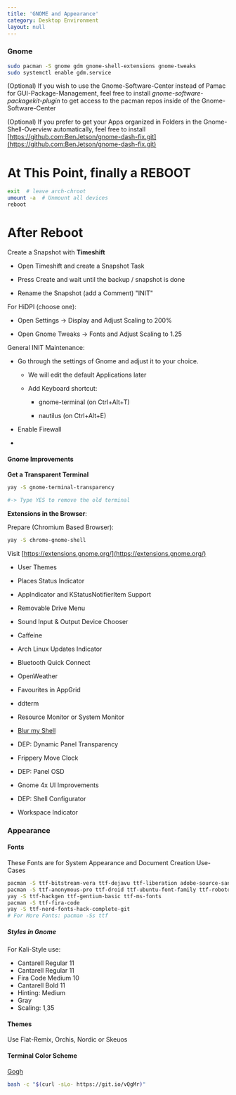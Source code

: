 ```yaml
---
title: 'GNOME and Appearance'
category: Desktop Environment
layout: null
---
```


### Gnome

```bash
sudo pacman -S gnome gdm gnome-shell-extensions gnome-tweaks
sudo systemctl enable gdm.service
```

(Optional) If you wish to use the Gnome-Software-Center instead of Pamac for GUI-Package-Management, feel free to install *gnome-software-packagekit-plugin* to get access to the pacman repos inside of the Gnome-Software-Center

(Optional) If you prefer to get your Apps organized in Folders in the Gnome-Shell-Overview automatically, feel free to install [https://github.com:BenJetson/gnome-dash-fix.git](https://github.com:BenJetson/gnome-dash-fix.git)

# At This Point, finally a REBOOT

```bash
exit  # leave arch-chroot
umount -a  # Unmount all devices
reboot
```

# After Reboot

Create a Snapshot with **Timeshift**

* Open Timeshift and create a Snapshot Task

* Press Create and wait until the backup / snapshot is done

* Rename the Snapshot (add a Comment) "INIT"

For HiDPI (choose one):

- Open Settings -> Display and Adjust Scaling to 200%

- Open Gnome Tweaks -> Fonts and Adjust Scaling to 1.25

General INIT Maintenance:

- Go through the settings of Gnome and adjust it to your choice.
  
  - We will edit the default Applications later
  
  - Add Keyboard shortcut:
    
    - gnome-terminal (on Ctrl+Alt+T)
    
    - nautilus (on Ctrl+Alt+E)

- Enable Firewall

- 

#### Gnome Improvements

**Get a Transparent Terminal**

```bash
yay -S gnome-terminal-transparency

#-> Type YES to remove the old terminal
```

**Extensions in the Browser**:

Prepare (Chromium Based Browser):

```bash
yay -S chrome-gnome-shell
```

Visit [https://extensions.gnome.org/](https://extensions.gnome.org/)

* User Themes

* Places Status Indicator

* AppIndicator and KStatusNotifierItem Support

* Removable Drive Menu

* Sound Input & Output Device Chooser

* Caffeine

* Arch Linux Updates Indicator 

* Bluetooth Quick Connect 

* OpenWeather 

* Favourites in AppGrid 

* ddterm

* Resource Monitor or System Monitor

* [Blur my Shell](https://extensions.gnome.org/extension/3193/blur-my-shell/)

* DEP: Dynamic Panel Transparency

* Frippery Move Clock

* DEP: Panel OSD

* Gnome 4x UI Improvements 

* DEP: Shell Configurator

* Workspace Indicator

### Appearance

#### Fonts

These Fonts are for System Appearance and Document Creation Use-Cases

```bash
pacman -S ttf-bitstream-vera ttf-dejavu ttf-liberation adobe-source-sans-pro-fonts
pacman -S ttf-anonymous-pro ttf-droid ttf-ubuntu-font-family ttf-roboto ttf-roboto-mono ttf-font-awesome
yay -S ttf-hackgen ttf-gentium-basic ttf-ms-fonts
pacman -S ttf-fira-code
yay -S ttf-nerd-fonts-hack-complete-git 
# For More Fonts: pacman -Ss ttf
```

##### Styles in Gnome

For Kali-Style use:

- Cantarell Regular 11
- Cantarell Regular 11
- Fira Code Medium 10
- Cantarell Bold 11
- Hinting: Medium
- Gray
- Scaling: 1,35

#### Themes

Use Flat-Remix, Orchis, Nordic or Skeuos

#### Terminal Color Scheme

[Gogh](http://mayccoll.github.io/Gogh/)

```bash
bash -c "$(curl -sLo- https://git.io/vQgMr)"
```
